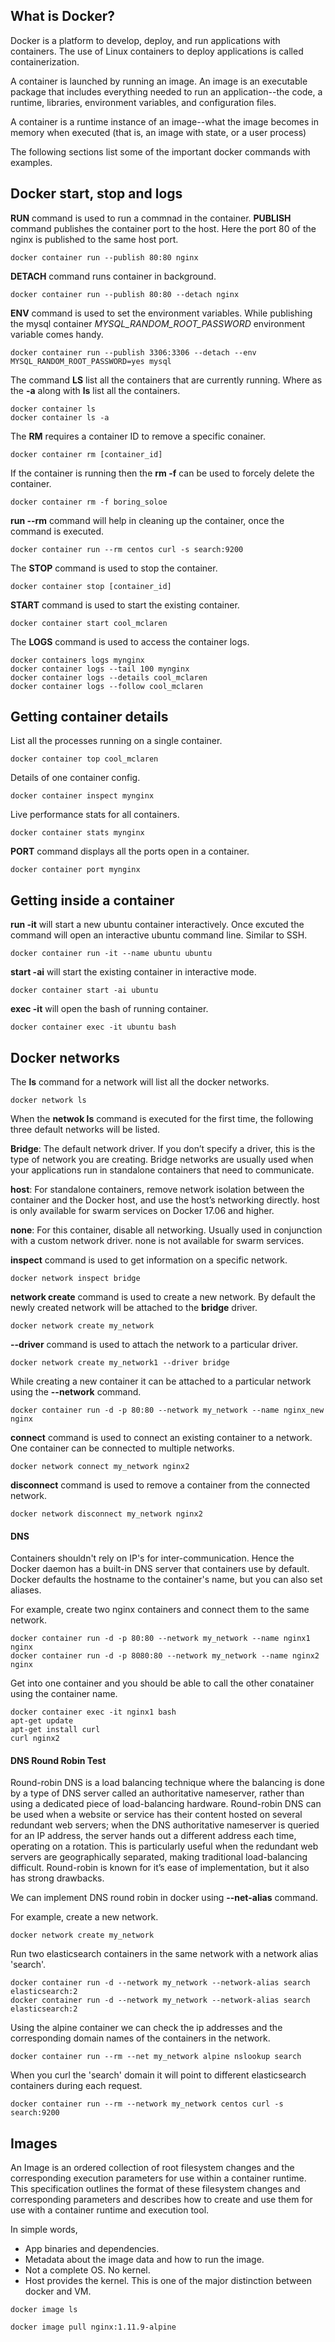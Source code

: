 ## What is Docker?

Docker is a platform to develop, deploy, and run applications with containers. The use of Linux containers to deploy applications is called containerization.

A container is launched by running an image. An image is an executable package that includes everything needed to run an application--the code, a runtime, libraries, environment variables, and configuration files.

A container is a runtime instance of an image--what the image becomes in memory when executed (that is, an image with state, or a user process)

The following sections list some of the important docker commands with examples.

## Docker start, stop and logs

**RUN** command is used to run a commnad in the container.
**PUBLISH** command publishes the container port to the host. Here the port 80 of the nginx is published to the same host port.
```
docker container run --publish 80:80 nginx
```

**DETACH** command runs container in background.
```
docker container run --publish 80:80 --detach nginx
```

**ENV** command is used to set the environment variables. While publishing the mysql container *MYSQL_RANDOM_ROOT_PASSWORD* environment variable comes handy.
```
docker container run --publish 3306:3306 --detach --env MYSQL_RANDOM_ROOT_PASSWORD=yes mysql
```

The command **LS** list all the containers that are currently running. Where as the **-a** along with **ls** list all the containers.
```
docker container ls
docker container ls -a
```

The **RM** requires a container ID to remove a specific conainer.
```
docker container rm [container_id]
```

If the container is running then the **rm -f** can be used to forcely delete the container.
```
docker container rm -f boring_soloe
```

**run --rm** command will help in cleaning up the container, once the command is executed.
```
docker container run --rm centos curl -s search:9200
```

The **STOP** command is used to stop the container.
```
docker container stop [container_id]
```

**START** command is used to start the existing container.
```
docker container start cool_mclaren
```

The **LOGS** command is used to access the container logs.
```
docker containers logs mynginx
docker container logs --tail 100 mynginx
docker container logs --details cool_mclaren
docker container logs --follow cool_mclaren
```

## Getting container details

List all the processes running on a single container.
```
docker container top cool_mclaren
```

Details of one container config.
```
docker container inspect mynginx
```

Live performance stats for all containers.
```
docker container stats mynginx
```

**PORT** command displays all the ports open in a container.
```
docker container port mynginx
```


## Getting inside a container

**run -it** will start a new ubuntu container interactively. Once excuted the command will open an interactive ubuntu command line. Similar to SSH.
```
docker container run -it --name ubuntu ubuntu
```

**start -ai** will start the existing container in interactive mode.
```
docker container start -ai ubuntu
```

**exec -it** will open the bash of running container.
```
docker container exec -it ubuntu bash
```

## Docker networks

The **ls** command for a network will list all the docker networks.
```
docker network ls
```

When the **netwok ls** command is executed for the first time, the following three default networks will be listed.

**Bridge**: The default network driver. If you don’t specify a driver, this is the type of network you are creating. Bridge networks are usually used when your applications run in standalone containers that need to communicate.

**host**: For standalone containers, remove network isolation between the container and the Docker host, and use the host’s networking directly. host is only available for swarm services on Docker 17.06 and higher.

**none**: For this container, disable all networking. Usually used in conjunction with a custom network driver. none is not available for swarm services.

**inspect** command is used to get information on a specific network.
```
docker network inspect bridge
```

**network create** command is used to create a new network. By default the newly created network will be attached to the **bridge** driver.
```
docker network create my_network
```

**--driver** command is used to attach the network to a particular driver.
```
docker network create my_network1 --driver bridge
```

While creating a new container it can be attached to a particular network using the **--network** command.
```
docker container run -d -p 80:80 --network my_network --name nginx_new nginx
```

**connect** command is used to connect an existing container to a network. One container can be connected to multiple networks.
```
docker network connect my_network nginx2
```

**disconnect** command is used to remove a container from the connected network.
```
docker network disconnect my_network nginx2
```

#### DNS

Containers shouldn't rely on IP's for inter-communication. Hence the Docker daemon has a built-in DNS server that containers use by default. Docker defaults the hostname to the container's name, but you can also set aliases.

For example, create two nginx containers and connect them to the same network.
```
docker container run -d -p 80:80 --network my_network --name nginx1 nginx
docker container run -d -p 8080:80 --network my_network --name nginx2 nginx
```

Get into one container and you should be able to call the other conatainer using the container name.
```
docker container exec -it nginx1 bash
apt-get update
apt-get install curl
curl nginx2
```

#### DNS Round Robin Test

Round-robin DNS is a load balancing technique where the balancing is done by a type of DNS server called an authoritative nameserver, rather than using a dedicated piece of load-balancing hardware. Round-robin DNS can be used when a website or service has their content hosted on several redundant web servers; when the DNS authoritative nameserver is queried for an IP address, the server hands out a different address each time, operating on a rotation. This is particularly useful when the redundant web servers are geographically separated, making traditional load-balancing difficult. Round-robin is known for it’s ease of implementation, but it also has strong drawbacks.

We can implement DNS round robin in docker using **--net-alias** command.

For example, create a new network.
```
docker network create my_network
```

Run two elasticsearch containers in the same network with a network alias 'search'.
```
docker container run -d --network my_network --network-alias search elasticsearch:2
docker container run -d --network my_network --network-alias search elasticsearch:2
```

Using the alpine container we can check the ip addresses and the corresponding domain names of the containers in the network.
```
docker container run --rm --net my_network alpine nslookup search
```

When you curl the 'search' domain it will point to different elasticsearch containers during each request.
```
docker container run --rm --network my_network centos curl -s search:9200
```

## Images

An Image is an ordered collection of root filesystem changes and the corresponding execution parameters for use within a container runtime. This specification outlines the format of these filesystem changes and corresponding parameters and describes how to create and use them for use with a container runtime and execution tool.

In simple words,
* App binaries and dependencies.
* Metadata about the image data and how to run the image.
* Not a complete OS. No kernel.
* Host provides the kernel. This is one of the major distinction between docker and VM.

```
docker image ls
```

```
docker image pull nginx:1.11.9-alpine
```
